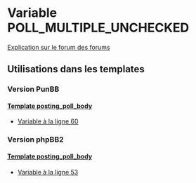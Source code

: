 # Variable POLL_MULTIPLE_UNCHECKED
[Explication sur le forum des forums](http://forum.forumactif.com/t294113-listing-des-variables#POLL_MULTIPLE_UNCHECKED)
## Utilisations dans les templates
### Version PunBB
#### [Template posting_poll_body](punbb/posting_poll_body.md)
* [Variable à la ligne 60](../punbb/posting_poll_body.tpl#L60)
### Version phpBB2
#### [Template posting_poll_body](subsilver/posting_poll_body.md)
* [Variable à la ligne 53](../subsilver/posting_poll_body.tpl#L53)
